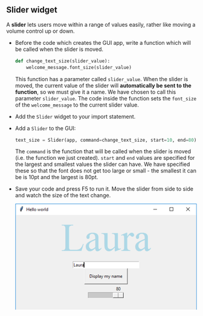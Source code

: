 ## Slider widget

A **slider** lets users move within a range of values easily, rather like moving a volume control up or down.

- Before the code which creates the GUI app, write a function which will be called when the slider is moved.

    ```python
    def change_text_size(slider_value):
        welcome_message.font_size(slider_value)
    ```

    This function has a parameter called `slider_value`. When the slider is moved, the current value of the slider will **automatically be sent to the function**, so we must give it a name. We have chosen to call this parameter `slider_value`. The code inside the function sets the `font_size` of the `welcome_message` to the current slider value.

- Add the `Slider` widget to your import statement.

- Add a `Slider` to the GUI:

    ```python
    text_size = Slider(app, command=change_text_size, start=10, end=80)
    ```

    The `command` is the function that will be called when the slider is moved (i.e. the function we just created). `start` and `end` values are specified for the largest and smallest values the slider can have. We have specified these so that the font does not get too large or small - the smallest it can be is 10pt and the largest is 80pt.

- Save your code and press F5 to run it. Move the slider from side to side and watch the size of the text change.

    ![Using a slider](images/slider-display.png)


